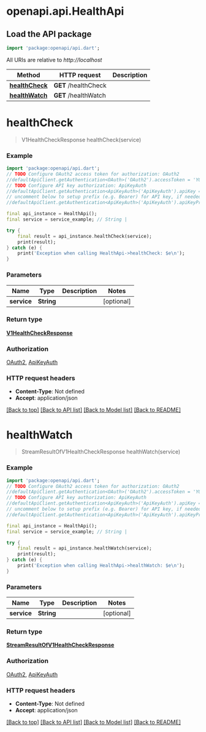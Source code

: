# openapi.api.HealthApi

## Load the API package
```dart
import 'package:openapi/api.dart';
```

All URIs are relative to *http://localhost*

Method | HTTP request | Description
------------- | ------------- | -------------
[**healthCheck**](HealthApi.md#healthcheck) | **GET** /healthCheck | 
[**healthWatch**](HealthApi.md#healthwatch) | **GET** /healthWatch | 


# **healthCheck**
> V1HealthCheckResponse healthCheck(service)



### Example
```dart
import 'package:openapi/api.dart';
// TODO Configure OAuth2 access token for authorization: OAuth2
//defaultApiClient.getAuthentication<OAuth>('OAuth2').accessToken = 'YOUR_ACCESS_TOKEN';
// TODO Configure API key authorization: ApiKeyAuth
//defaultApiClient.getAuthentication<ApiKeyAuth>('ApiKeyAuth').apiKey = 'YOUR_API_KEY';
// uncomment below to setup prefix (e.g. Bearer) for API key, if needed
//defaultApiClient.getAuthentication<ApiKeyAuth>('ApiKeyAuth').apiKeyPrefix = 'Bearer';

final api_instance = HealthApi();
final service = service_example; // String | 

try {
    final result = api_instance.healthCheck(service);
    print(result);
} catch (e) {
    print('Exception when calling HealthApi->healthCheck: $e\n');
}
```

### Parameters

Name | Type | Description  | Notes
------------- | ------------- | ------------- | -------------
 **service** | **String**|  | [optional] 

### Return type

[**V1HealthCheckResponse**](V1HealthCheckResponse.md)

### Authorization

[OAuth2](../README.md#OAuth2), [ApiKeyAuth](../README.md#ApiKeyAuth)

### HTTP request headers

 - **Content-Type**: Not defined
 - **Accept**: application/json

[[Back to top]](#) [[Back to API list]](../README.md#documentation-for-api-endpoints) [[Back to Model list]](../README.md#documentation-for-models) [[Back to README]](../README.md)

# **healthWatch**
> StreamResultOfV1HealthCheckResponse healthWatch(service)



### Example
```dart
import 'package:openapi/api.dart';
// TODO Configure OAuth2 access token for authorization: OAuth2
//defaultApiClient.getAuthentication<OAuth>('OAuth2').accessToken = 'YOUR_ACCESS_TOKEN';
// TODO Configure API key authorization: ApiKeyAuth
//defaultApiClient.getAuthentication<ApiKeyAuth>('ApiKeyAuth').apiKey = 'YOUR_API_KEY';
// uncomment below to setup prefix (e.g. Bearer) for API key, if needed
//defaultApiClient.getAuthentication<ApiKeyAuth>('ApiKeyAuth').apiKeyPrefix = 'Bearer';

final api_instance = HealthApi();
final service = service_example; // String | 

try {
    final result = api_instance.healthWatch(service);
    print(result);
} catch (e) {
    print('Exception when calling HealthApi->healthWatch: $e\n');
}
```

### Parameters

Name | Type | Description  | Notes
------------- | ------------- | ------------- | -------------
 **service** | **String**|  | [optional] 

### Return type

[**StreamResultOfV1HealthCheckResponse**](StreamResultOfV1HealthCheckResponse.md)

### Authorization

[OAuth2](../README.md#OAuth2), [ApiKeyAuth](../README.md#ApiKeyAuth)

### HTTP request headers

 - **Content-Type**: Not defined
 - **Accept**: application/json

[[Back to top]](#) [[Back to API list]](../README.md#documentation-for-api-endpoints) [[Back to Model list]](../README.md#documentation-for-models) [[Back to README]](../README.md)

